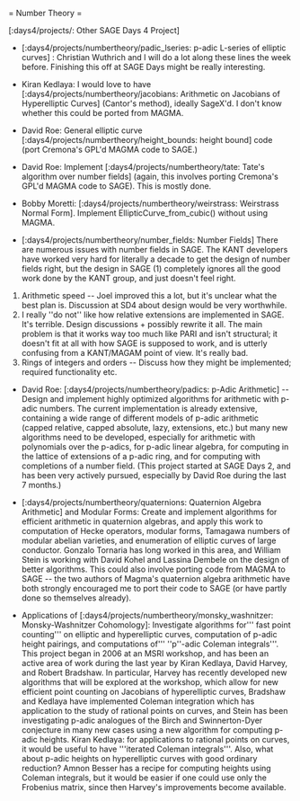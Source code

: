 = Number Theory =

[:days4/projects/: Other SAGE Days 4 Project]

 * [:days4/projects/numbertheory/padic_lseries: p-adic L-series of elliptic curves] : Christian Wuthrich and I will do a lot along these lines the week before.  Finishing this off at SAGE Days might be really interesting.

 * Kiran Kedlaya: I would love to have [:days4/projects/numbertheory/jacobians: Arithmetic on Jacobians of Hyperelliptic Curves] (Cantor's method), ideally SageX'd. I don't know whether this could be ported from MAGMA.

 * David Roe: General elliptic curve [:days4/projects/numbertheory/height_bounds: height bound] code (port Cremona's GPL'd MAGMA code to SAGE.)

 * David Roe: Implement [:days4/projects/numbertheory/tate: Tate's algorithm over number fields] (again, this involves porting Cremona's GPL'd MAGMA code to SAGE).  This is mostly done.
 

 * Bobby Moretti: [:days4/projects/numbertheory/weirstrass: Weirstrass Normal Form]. Implement EllipticCurve_from_cubic() without using MAGMA.
 
 * [:days4/projects/numbertheory/number_fields: Number Fields] There are numerous issues with number fields in SAGE.  The KANT developers have worked very hard for literally a decade to get the design of number fields right, but the design in SAGE (1) completely ignores all the good work done by the KANT group, and just doesn't feel right.
  1. Arithmetic speed -- Joel improved this a lot, but it's unclear what the best plan is.  Discussion at SD4 about design would be very worthwhile.
  1. I really ''do not'' like how relative extensions are implemented in SAGE.  It's terrible.  Design discussions + possibly rewrite it all.  The main problem is that it works way too much like PARI and isn't structural; it doesn't fit at all with how SAGE is supposed to work, and is utterly confusing from a KANT/MAGAM point of view.  It's really bad.
  1. Rings of integers and orders -- Discuss how they might be implemented; required functionality etc.
 * David Roe: [:days4/projects/numbertheory/padics: p-Adic Arithmetic] -- Design and implement highly optimized algorithms for arithmetic with p-adic numbers. The current implementation is already extensive, containing a wide range of different models of p-adic arithmetic (capped relative, capped absolute, lazy, extensions, etc.) but many new algorithms need to be developed, especially for arithmetic with polynomials over the p-adics, for p-adic linear algebra, for computing in the lattice of extensions of a p-adic ring, and for computing with completions of a number field. (This project started at SAGE Days 2, and has been very actively pursued, especially by David Roe during the last 7 months.)

 * [:days4/projects/numbertheory/quaternions: Quaternion Algebra Arithmetic] and Modular Forms: Create and implement algorithms for efficient arithmetic in quaternion algebras, and apply this work to computation of Hecke operators, modular forms, Tamagawa numbers of modular abelian varieties, and enumeration of elliptic curves of large conductor. Gonzalo Tornaria has long worked in this area, and William Stein is working with David Kohel and Lassina Dembele on the design of better algorithms.  This could also involve porting code from MAGMA to SAGE -- the two authors of Magma's quaternion algebra arithmetic have both strongly encouraged me to port their code to SAGE (or have partly done so themselves already).

 * Applications of [:days4/projects/numbertheory/monsky_washnitzer: Monsky-Washnitzer Cohomology]: Investigate algorithms for''' fast point counting''' on elliptic and hyperelliptic curves, computation of p-adic height pairings, and computations of''' ''p''-adic Coleman integrals'''. This project began in 2006 at an MSRI workshop, and has been an active area of work during the last year by Kiran Kedlaya, David Harvey, and Robert Bradshaw. In particular, Harvey has recently developed new algorithms that will be explored at the workshop, which allow for new efficient point counting on Jacobians of hyperelliptic curves, Bradshaw and Kedlaya have implemented Coleman integration which has application to the study of rational points on curves, and Stein has been investigating p-adic analogues of the Birch and Swinnerton-Dyer conjecture in many new cases using a new algorithm for computing p-adic heights. Kiran Kedlaya: for applications to rational points on curves, it would be useful to have '''iterated Coleman integrals'''. Also, what about p-adic heights on hyperelliptic curves with good ordinary reduction? Amnon Besser has a recipe for computing heights using Coleman integrals, but it would be easier if one could use only the Frobenius matrix, since then Harvey's improvements become available.
